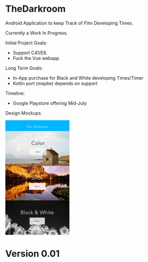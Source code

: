 # TheDarkroom

Android Application to keep Track of Film Developing Times. 

Currently a Work In Progress. 

Initial Project Goals:
- Support C41/E6.
- Fuck the Vue webapp. 

Long Term Goals:
- In-App purchase for Black and White developing Times/Timer
- Kotlin port (maybe) depends on support

Timeline:

- Google Playstore offering Mid-July

Design Mockups

<img style="width:200px;" src=images/mockup.PNG/>

# Version 0.01
